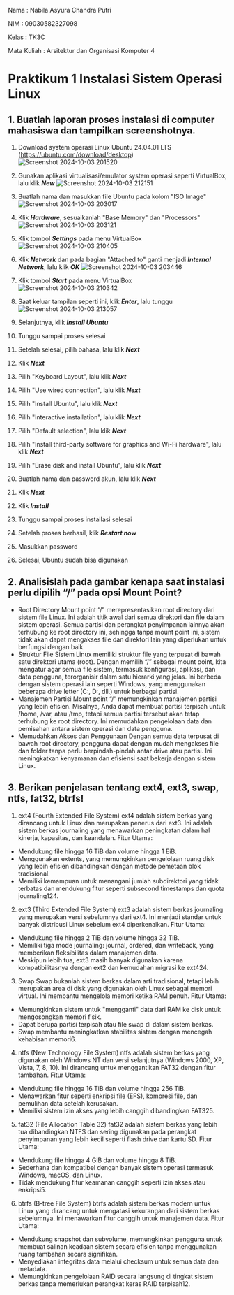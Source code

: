 Nama : Nabila Asyura Chandra Putri

NIM : 09030582327098

Kelas : TK3C

Mata Kuliah : Arsitektur dan Organisasi Komputer 4

# Praktikum 1 Instalasi Sistem Operasi Linux

## 1. Buatlah laporan proses instalasi di computer mahasiswa dan tampilkan screenshotnya.

1. Download system operasi Linux Ubuntu 24.04.01 LTS (https://ubuntu.com/download/desktop)
![Screenshot 2024-10-03 201520](https://github.com/user-attachments/assets/e7166bae-a0a6-4ed1-ba8c-002fa5dc743d)

2. Gunakan aplikasi virtualisasi/emulator system operasi seperti VirtualBox, lalu klik _**New**_
![Screenshot 2024-10-03 212151](https://github.com/user-attachments/assets/e623a2f7-4826-4e6d-9551-1935bf6e1491)

3. Buatlah nama dan masukkan file Ubuntu pada kolom "ISO Image"
![Screenshot 2024-10-03 203017](https://github.com/user-attachments/assets/c0ce93ac-2fc6-4a4c-84d4-784d1e838225)

4. Klik _**Hardware**_, sesuaikanlah "Base Memory" dan "Processors" 
![Screenshot 2024-10-03 203121](https://github.com/user-attachments/assets/89459734-cad4-4721-bad0-632295734788)

5. Klik tombol _**Settings**_ pada menu VirtualBox
![Screenshot 2024-10-03 210405](https://github.com/user-attachments/assets/f2993aab-855e-4ae2-a507-05ddce3eb1ec)

6. Klik _**Network**_ dan pada bagian "Attached to" ganti menjadi _**Internal Network**_, lalu klik _**OK**_
![Screenshot 2024-10-03 203446](https://github.com/user-attachments/assets/3a771059-4b28-439f-b0cb-4f591edc7fb2)

7. Klik tombol _**Start**_ pada menu VirtualBox
![Screenshot 2024-10-03 210342](https://github.com/user-attachments/assets/bfbfac31-a9c4-40e6-978d-8a9d933748ae)

8. Saat keluar tampilan seperti ini, klik _**Enter**_, lalu tunggu
![Screenshot 2024-10-03 213057](https://github.com/user-attachments/assets/1814a15d-6d1c-4ffb-a12a-e6f457160980)

9. Selanjutnya, klik _**Install Ubuntu**_

10. Tunggu sampai proses selesai

11. Setelah selesai, pilih bahasa, lalu klik _**Next**_

12. Klik _**Next**_

13. Pilih "Keyboard Layout", lalu klik _**Next**_

14. Pilih "Use wired connection", lalu klik _**Next**_

15. Pilih "Install Ubuntu", lalu klik _**Next**_

16. Pilih "Interactive installation", lalu klik _**Next**_

17. Pilih "Default selection", lalu klik _**Next**_

18. Pilih "Install third-party software for graphics and Wi-Fi hardware", lalu klik _**Next**_

19. Pilih "Erase disk and install Ubuntu", lalu klik _**Next**_

20. Buatlah nama dan password akun, lalu klik _**Next**_

21. Klik _**Next**_

22. Klik _**Install**_

23. Tunggu sampai proses installasi selesai

24. Setelah proses berhasil, klik _**Restart now**_

25. Masukkan password

26. Selesai, Ubuntu sudah bisa digunakan

## 2. Analisislah pada gambar kenapa saat instalasi perlu dipilih “/” pada opsi Mount Point?
- Root Directory
Mount point “/” merepresentasikan root directory dari sistem file Linux. Ini adalah titik awal dari semua direktori dan file dalam sistem operasi. Semua partisi dan perangkat penyimpanan lainnya akan terhubung ke root directory ini, sehingga tanpa mount point ini, sistem tidak akan dapat mengakses file dan direktori lain yang diperlukan untuk berfungsi dengan baik.
- Struktur File Sistem
Linux memiliki struktur file yang terpusat di bawah satu direktori utama (root). Dengan memilih “/” sebagai mount point, kita mengatur agar semua file sistem, termasuk konfigurasi, aplikasi, dan data pengguna, terorganisir dalam satu hierarki yang jelas. Ini berbeda dengan sistem operasi lain seperti Windows, yang menggunakan beberapa drive letter (C:, D:, dll.) untuk berbagai partisi.
- Manajemen Partisi
Mount point “/” memungkinkan manajemen partisi yang lebih efisien. Misalnya, Anda dapat membuat partisi terpisah untuk /home, /var, atau /tmp, tetapi semua partisi tersebut akan tetap terhubung ke root directory. Ini memudahkan pengelolaan data dan pemisahan antara sistem operasi dan data pengguna.
- Memudahkan Akses dan Penggunaan
Dengan semua data terpusat di bawah root directory, pengguna dapat dengan mudah mengakses file dan folder tanpa perlu berpindah-pindah antar drive atau partisi. Ini meningkatkan kenyamanan dan efisiensi saat bekerja dengan sistem Linux.

## 3. Berikan penjelasan tentang ext4, ext3, swap, ntfs, fat32, btrfs!
1. ext4 (Fourth Extended File System)
  ext4 adalah sistem berkas yang dirancang untuk Linux dan merupakan penerus dari ext3. Ini adalah sistem berkas journaling yang menawarkan peningkatan dalam hal kinerja, kapasitas, dan keandalan.
Fitur Utama:
- Mendukung file hingga 16 TiB dan volume hingga 1 EiB.
- Menggunakan extents, yang memungkinkan pengelolaan ruang disk yang lebih efisien dibandingkan dengan metode pemetaan blok tradisional.
- Memiliki kemampuan untuk menangani jumlah subdirektori yang tidak terbatas dan mendukung fitur seperti subsecond timestamps dan quota journaling124.
2. ext3 (Third Extended File System)
  ext3 adalah sistem berkas journaling yang merupakan versi sebelumnya dari ext4. Ini menjadi standar untuk banyak distribusi Linux sebelum ext4 diperkenalkan.
Fitur Utama:
- Mendukung file hingga 2 TiB dan volume hingga 32 TiB.
- Memiliki tiga mode journaling: journal, ordered, dan writeback, yang memberikan fleksibilitas dalam manajemen data.
- Meskipun lebih tua, ext3 masih banyak digunakan karena kompatibilitasnya dengan ext2 dan kemudahan migrasi ke ext424.
3. Swap
  Swap bukanlah sistem berkas dalam arti tradisional, tetapi lebih merupakan area di disk yang digunakan oleh Linux sebagai memori virtual. Ini membantu mengelola memori ketika RAM penuh.
Fitur Utama:
- Memungkinkan sistem untuk "mengganti" data dari RAM ke disk untuk mengosongkan memori fisik.
- Dapat berupa partisi terpisah atau file swap di dalam sistem berkas.
- Swap membantu meningkatkan stabilitas sistem dengan mencegah kehabisan memori6.
4. ntfs (New Technology File System)
  ntfs adalah sistem berkas yang digunakan oleh Windows NT dan versi selanjutnya (Windows 2000, XP, Vista, 7, 8, 10). Ini dirancang untuk menggantikan FAT32 dengan fitur tambahan.
Fitur Utama:
- Mendukung file hingga 16 TiB dan volume hingga 256 TiB.
- Menawarkan fitur seperti enkripsi file (EFS), kompresi file, dan pemulihan data setelah kerusakan.
- Memiliki sistem izin akses yang lebih canggih dibandingkan FAT325.
5. fat32 (File Allocation Table 32)
  fat32 adalah sistem berkas yang lebih tua dibandingkan NTFS dan sering digunakan pada perangkat penyimpanan yang lebih kecil seperti flash drive dan kartu SD.
Fitur Utama:
- Mendukung file hingga 4 GiB dan volume hingga 8 TiB.
- Sederhana dan kompatibel dengan banyak sistem operasi termasuk Windows, macOS, dan Linux.
- Tidak mendukung fitur keamanan canggih seperti izin akses atau enkripsi5.
6. btrfs (B-tree File System)
  btrfs adalah sistem berkas modern untuk Linux yang dirancang untuk mengatasi kekurangan dari sistem berkas sebelumnya. Ini menawarkan fitur canggih untuk manajemen data.
Fitur Utama:
- Mendukung snapshot dan subvolume, memungkinkan pengguna untuk membuat salinan keadaan sistem secara efisien tanpa menggunakan ruang tambahan secara signifikan.
- Menyediakan integritas data melalui checksum untuk semua data dan metadata.
- Memungkinkan pengelolaan RAID secara langsung di tingkat sistem berkas tanpa memerlukan perangkat keras RAID terpisah12.
